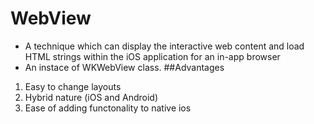 # WebView

- A technique which can display the interactive web content and load HTML strings within the iOS application for an in-app browser
- An instace of WKWebView class.
##Advantages
1. Easy to change layouts
2. Hybrid nature (iOS and Android)
3. Ease of adding functonality to native ios
